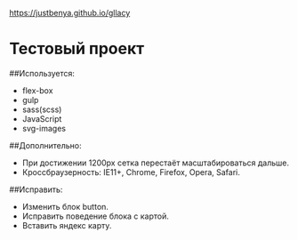 https://justbenya.github.io/gllacy

Тестовый проект
====

##Используется:
- flex-box
- gulp 
- sass(scss)
- JavaScript
- svg-images

##Дополнительно:
- При достижении 1200px сетка перестаёт масштабироваться дальше.
- Кроссбраузерность: IE11+, Chrome, Firefox, Opera, Safari.

##Исправить:
- Изменить блок button.
- Исправить поведение блока с картой. 
- Вставить яндекс карту.